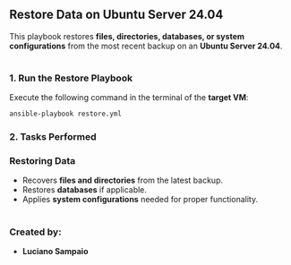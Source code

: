 ## Restore Data on Ubuntu Server 24.04

This playbook restores **files, directories, databases, or system configurations** from the most recent backup on an **Ubuntu Server 24.04**.

#
### 1. Run the Restore Playbook

Execute the following command in the terminal of the **target VM**:

```bash
ansible-playbook restore.yml
```

### 2. Tasks Performed

### Restoring Data
- Recovers **files and directories** from the latest backup.
- Restores **databases** if applicable.
- Applies **system configurations** needed for proper functionality.

#
### Created by:

- **Luciano Sampaio**
